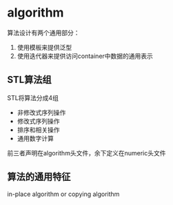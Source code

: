 # algorithm

算法设计有两个通用部分：

1. 使用模板来提供泛型
2. 使用迭代器来提供访问container中数据的通用表示

## STL算法组

STL将算法分成4组

- 非修改式序列操作
- 修改式序列操作
- 排序和相关操作
- 通用数字计算

前三者声明在algorithm头文件，余下定义在numeric头文件

## 算法的通用特征

in-place algorithm
or
copying algorithm
